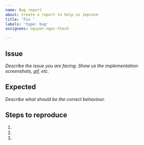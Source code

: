 ```yaml
---
name: Bug report
about: Create a report to help us improve
title: 'Fix '
labels: 'type: bug'
assignees: nguyen-ngoc-thach

---
```


## Issue

*Describe the issue you are facing. Show us the implementation: screenshots, gif, etc.*

## Expected

*Describe what should be the correct behaviour.*

## Steps to reproduce

1.
2.
3.
